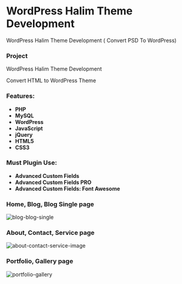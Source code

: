 # WordPress Halim Theme Development

WordPress Halim Theme Development ( Convert PSD To WordPress)

### Project

WordPress Halim Theme Development

Convert HTML to WordPress Theme

### Features:

- **PHP**
- **MySQL**
- **WordPress**
- **JavaScript**
- **jQuery**
- **HTML5**
- **CSS3**


### Must Plugin Use:

- **Advanced Custom Fields**
- **Advanced Custom Fields PRO**
- **Advanced Custom Fields: Font Awesome**



### Home, Blog, Blog Single page

![blog-blog-single](https://github.com/AbuSayedDev/wp-halim-themedev/assets/48875366/0ad51c07-3abe-456c-96d4-8376cd5a902c)

### About, Contact, Service page

![about-contact-service-image](https://github.com/AbuSayedDev/wp-halim-themedev/assets/48875366/99c00d14-6643-4815-abdb-755516114290)

### Portfolio, Gallery page

![portfolio-gallery](https://github.com/AbuSayedDev/wp-halim-themedev/assets/48875366/1319c598-3bca-4e3d-b2db-30a079364fc4)
